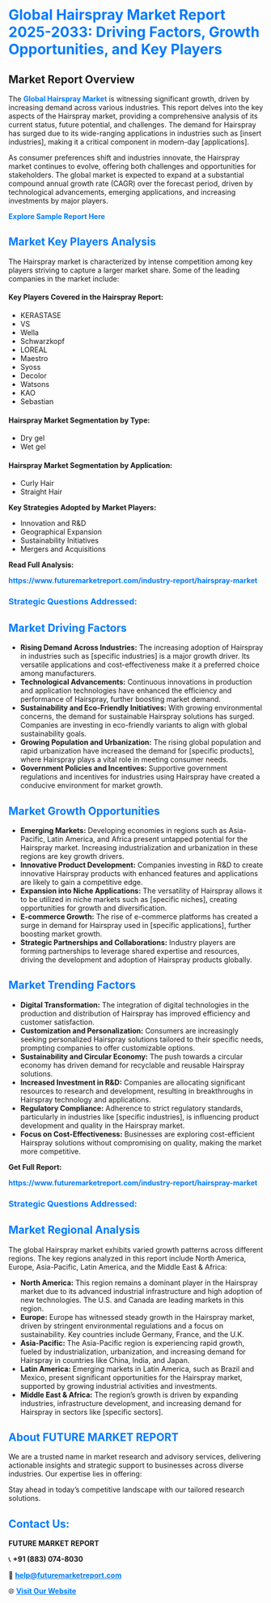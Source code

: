 <h1 style="color: #007BFF;">Global Hairspray Market Report 2025-2033: Driving Factors, Growth Opportunities, and Key Players</h1>

<section id="overview">
<h2>Market Report Overview</h2>
<p>The <a href="https://www.futuremarketreport.com/industry-report/hairspray-market" style="color: #007BFF; text-decoration: none;"><strong>Global Hairspray Market</strong></a> is witnessing significant growth, driven by increasing demand across various industries. This report delves into the key aspects of the Hairspray market, providing a comprehensive analysis of its current status, future potential, and challenges. The demand for Hairspray has surged due to its wide-ranging applications in industries such as [insert industries], making it a critical component in modern-day [applications].</p>
<p>As consumer preferences shift and industries innovate, the Hairspray market continues to evolve, offering both challenges and opportunities for stakeholders. The global market is expected to expand at a substantial compound annual growth rate (CAGR) over the forecast period, driven by technological advancements, emerging applications, and increasing investments by major players.</p>
</section>

<section id="overview">
<p><a href="https://www.futuremarketreport.com/request-sample/reportId=42306" style="color: #007BFF; text-decoration: none;"><strong>Explore Sample Report Here</strong></a></p>
</section>

<section id="key-players">
<h2 style="color: #007BFF;">Market Key Players Analysis</h2>
<p>The Hairspray market is characterized by intense competition among key players striving to capture a larger market share. Some of the leading companies in the market include:</p>
<h4>Key Players Covered in the Hairspray Report:</h4>
<ul><li>KERASTASE</li><li>VS</li><li>Wella</li><li>Schwarzkopf</li><li>LOREAL</li><li>Maestro</li><li>Syoss</li><li>Decolor</li><li>Watsons</li><li>KAO</li><li>Sebastian</li></ul>
<h4>Hairspray Market Segmentation by Type:</h4>
<ul><li>Dry gel</li><li>Wet gel</li></ul>

<h4>Hairspray Market Segmentation by Application:</h4>
<ul><li>Curly Hair</li><li>Straight Hair</li></ul>
<p><strong>Key Strategies Adopted by Market Players:</strong></p>
<ul>
<li>Innovation and R&D</li>
<li>Geographical Expansion</li>
<li>Sustainability Initiatives</li>
<li>Mergers and Acquisitions</li>
</ul>
</section>

<section>
<p><strong>Read Full Analysis: </strong></p><a href="https://www.futuremarketreport.com/industry-report/hairspray-market" style="color: #007BFF; text-decoration: none;"><strong>https://www.futuremarketreport.com/industry-report/hairspray-market</strong></a>
<h3 style="color: #007BFF;">Strategic Questions Addressed:</h3>
</section>

<section id="driving-factors">
<h2 style="color: #007BFF;">Market Driving Factors</h2>
<ul>
<li><strong>Rising Demand Across Industries:</strong> The increasing adoption of Hairspray in industries such as [specific industries] is a major growth driver. Its versatile applications and cost-effectiveness make it a preferred choice among manufacturers.</li>
<li><strong>Technological Advancements:</strong> Continuous innovations in production and application technologies have enhanced the efficiency and performance of Hairspray, further boosting market demand.</li>
<li><strong>Sustainability and Eco-Friendly Initiatives:</strong> With growing environmental concerns, the demand for sustainable Hairspray solutions has surged. Companies are investing in eco-friendly variants to align with global sustainability goals.</li>
<li><strong>Growing Population and Urbanization:</strong> The rising global population and rapid urbanization have increased the demand for [specific products], where Hairspray plays a vital role in meeting consumer needs.</li>
<li><strong>Government Policies and Incentives:</strong> Supportive government regulations and incentives for industries using Hairspray have created a conducive environment for market growth.</li>
</ul>
</section>

<section id="growth-opportunities">
<h2 style="color: #007BFF;">Market Growth Opportunities</h2>
<ul>
<li><strong>Emerging Markets:</strong> Developing economies in regions such as Asia-Pacific, Latin America, and Africa present untapped potential for the Hairspray market. Increasing industrialization and urbanization in these regions are key growth drivers.</li>
<li><strong>Innovative Product Development:</strong> Companies investing in R&D to create innovative Hairspray products with enhanced features and applications are likely to gain a competitive edge.</li>
<li><strong>Expansion into Niche Applications:</strong> The versatility of Hairspray allows it to be utilized in niche markets such as [specific niches], creating opportunities for growth and diversification.</li>
<li><strong>E-commerce Growth:</strong> The rise of e-commerce platforms has created a surge in demand for Hairspray used in [specific applications], further boosting market growth.</li>
<li><strong>Strategic Partnerships and Collaborations:</strong> Industry players are forming partnerships to leverage shared expertise and resources, driving the development and adoption of Hairspray products globally.</li>
</ul>
</section>

<section id="trending-factors">
<h2 style="color: #007BFF;">Market Trending Factors</h2>
<ul>
<li><strong>Digital Transformation:</strong> The integration of digital technologies in the production and distribution of Hairspray has improved efficiency and customer satisfaction.</li>
<li><strong>Customization and Personalization:</strong> Consumers are increasingly seeking personalized Hairspray solutions tailored to their specific needs, prompting companies to offer customizable options.</li>
<li><strong>Sustainability and Circular Economy:</strong> The push towards a circular economy has driven demand for recyclable and reusable Hairspray solutions.</li>
<li><strong>Increased Investment in R&D:</strong> Companies are allocating significant resources to research and development, resulting in breakthroughs in Hairspray technology and applications.</li>
<li><strong>Regulatory Compliance:</strong> Adherence to strict regulatory standards, particularly in industries like [specific industries], is influencing product development and quality in the Hairspray market.</li>
<li><strong>Focus on Cost-Effectiveness:</strong> Businesses are exploring cost-efficient Hairspray solutions without compromising on quality, making the market more competitive.</li>
</ul>
</section>

<section>
<p><strong>Get Full Report: </strong></p><a href="https://www.futuremarketreport.com/industry-report/hairspray-market" style="color: #007BFF; text-decoration: none;"><strong>https://www.futuremarketreport.com/industry-report/hairspray-market</strong></a>
<h3 style="color: #007BFF;">Strategic Questions Addressed:</h3>
</section>


<section id="regional-analysis">
<h2 style="color: #007BFF;">Market Regional Analysis</h2>
<p>The global Hairspray market exhibits varied growth patterns across different regions. The key regions analyzed in this report include North America, Europe, Asia-Pacific, Latin America, and the Middle East & Africa:</p>
<ul>
<li><strong>North America:</strong> This region remains a dominant player in the Hairspray market due to its advanced industrial infrastructure and high adoption of new technologies. The U.S. and Canada are leading markets in this region.</li>
<li><strong>Europe:</strong> Europe has witnessed steady growth in the Hairspray market, driven by stringent environmental regulations and a focus on sustainability. Key countries include Germany, France, and the U.K.</li>
<li><strong>Asia-Pacific:</strong> The Asia-Pacific region is experiencing rapid growth, fueled by industrialization, urbanization, and increasing demand for Hairspray in countries like China, India, and Japan.</li>
<li><strong>Latin America:</strong> Emerging markets in Latin America, such as Brazil and Mexico, present significant opportunities for the Hairspray market, supported by growing industrial activities and investments.</li>
<li><strong>Middle East & Africa:</strong> The region’s growth is driven by expanding industries, infrastructure development, and increasing demand for Hairspray in sectors like [specific sectors].</li>
</ul>
</section>

<footer>
<h2 style="color: #007BFF;">About FUTURE MARKET REPORT</h2>
<p>We are a trusted name in market research and advisory services, delivering actionable insights and strategic support to businesses across diverse industries. Our expertise lies in offering:</p>

<p>Stay ahead in today’s competitive landscape with our tailored research solutions.</p>

<h2 style="color: #007BFF;">Contact Us:</h2>
<p><strong>FUTURE MARKET REPORT</strong></p>
<p>📞 <strong>+91 (883) 074-8030</strong></p>
<p>📧 <strong><a href="mailto:help@futuremarketreport.com" style="color: #007BFF;">help@futuremarketreport.com</a></strong></p>
<p>🌐 <strong><a href="https://www.futuremarketreport.com/" style="color: #007BFF;">Visit Our Website</a></strong></p>
</footer>